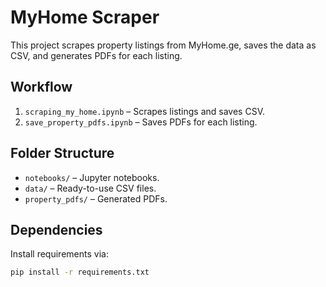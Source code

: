 # MyHome Scraper

This project scrapes property listings from MyHome.ge, saves the data as CSV, and generates PDFs for each listing.

## Workflow
1. `scraping_my_home.ipynb` – Scrapes listings and saves CSV.
2. `save_property_pdfs.ipynb` – Saves PDFs for each listing.

## Folder Structure
- `notebooks/` – Jupyter notebooks.
- `data/` – Ready-to-use CSV files.
- `property_pdfs/` – Generated PDFs.

## Dependencies
Install requirements via:
```bash
pip install -r requirements.txt
```

